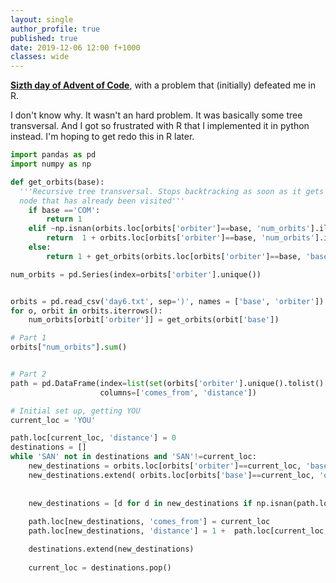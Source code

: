 ```yaml
---
layout: single
author_profile: true
published: true
date: 2019-12-06 12:00 f+1000
classes: wide
---
```


__[Sizth day of Advent of Code](https://adventofcode.com/2019/day/4)__, with a problem that (initially) defeated me in R. 

I don't know why. It wasn't an hard problem. It was basically some tree transversal. And I got so frustrated with R that I implemented it in python instead. I'm hoping to get redo this in R later. 

```python
import pandas as pd
import numpy as np

def get_orbits(base):
  '''Recursive tree transversal. Stops backtracking as soon as it gets to a
  node that has already been visited'''
    if base =='COM':
        return 1
    elif ~np.isnan(orbits.loc[orbits['orbiter']==base, 'num_orbits'].iloc[0]):
        return  1 + orbits.loc[orbits['orbiter']==base, 'num_orbits'].iloc[0]
    else:
        return 1 + get_orbits(orbits.loc[orbits['orbiter']==base, 'base'].iloc[0])

num_orbits = pd.Series(index=orbits['orbiter'].unique())


orbits = pd.read_csv('day6.txt', sep=')', names = ['base', 'orbiter'])
for o, orbit in orbits.iterrows():
    num_orbits[orbit['orbiter']] = get_orbits(orbit['base'])

# Part 1
orbits["num_orbits"].sum()


# Part 2
path = pd.DataFrame(index=list(set(orbits['orbiter'].unique().tolist() + orbits['base'].unique().tolist())), 
                    columns=['comes_from', 'distance'])

# Initial set up, getting YOU
current_loc = 'YOU'

path.loc[current_loc, 'distance'] = 0
destinations = []
while 'SAN' not in destinations and 'SAN'!=current_loc:
    new_destinations = orbits.loc[orbits['orbiter']==current_loc, 'base'].values.tolist()
    new_destinations.extend( orbits.loc[orbits['base']==current_loc, 'orbiter'].values.tolist())
    
    
    new_destinations = [d for d in new_destinations if np.isnan(path.loc[d, 'distance']) ]
    
    path.loc[new_destinations, 'comes_from'] = current_loc
    path.loc[new_destinations, 'distance'] = 1 +  path.loc[current_loc, 'distance']

    destinations.extend(new_destinations)
    
    current_loc = destinations.pop()

```
